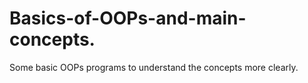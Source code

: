 # Basics-of-OOPs-and-main-concepts.
Some basic OOPs programs to understand the concepts more clearly.
